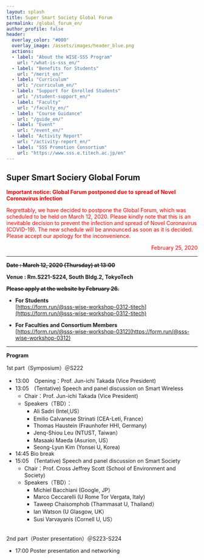 ```yaml
---
layout: splash
title: Super Smart Society Global Forum
permalink: /global_forum_en/
author_profile: false
header:
  overlay_color: "#000"
  overlay_image: /assets/images/header_blue.png
  actions:
  - label: "About the WISE-SSS Program"
    url: "/what-is-sss_en/"
  - label: "Benefits for Students"
    url: "/merit_en/"
  - label: "Curriculum"
    url: "/curriculum_en/"
  - label: "Support for Enrolled Students"
    url: "/student-support_en/"
  - label: "Faculty"
    url: "/faculty_en/"
  - label: "Course Guidance"
    url: "/guide_en/"
  - label: "Event"
    url: "/event_en/"
  - label: "Activity Report"
    url: "/activity-report_en/"
  - label: "SSS Promotion Consortium"
    url: "https://www.sss.e.titech.ac.jp/en"
---
```

## Super Smart Sociery Global Forum

**<span style="color:Red">Important notice: Global Forum postponed due to spread of Novel Coronavirus infection</span>**

<span style="color:Red">
Regrettably, we have decided to postpone the Global Forum, which was scheduled to be held on March 12, 2020.  Please kindly note that this is an inevitable decision to prevent the infection and spread of Novel Coronavirus (COVID-19).  The new schedule will be announced as soon as it is decided.<br>
Please accept our apology for the inconvenience.
</span>
<p style="color:Red" align="right" >February 25, 2020</p>

<hr>

**~~Date : March 12, 2020 (Thursday) at 13:00~~**

**Venue : Rm.S221-S224, South Bldg.2, TokyoTech**

**~~Please apply at the website by February 26.~~**

* **For Students**<br>
[https://form.run/@sss-wise-workshop-0312-titech](https://form.run/@sss-wise-workshop-0312-titech)

* **For Faculties and Consortium Members**<br>
[https://form.run/@sss-wise-workshop-0312](https://form.run/@sss-wise-workshop-0312)

<hr>

**Program**

1st part（Symposium）＠S222

* 13:00　Opening：Prof. Jun-ichi Takada (Vice President)
* 13:05　(Tentative) Speech and panel discussion on Smart Wireless
  * Chair：Prof. Jun-ichi Takada (Vice President)
  * Speakers（TBD）：
    * Ali Sadri (Intel,US）
    * Emilio Calvanese Strinati (CEA-Leti, France）
    * Thomas Haustein (Fraunhofer HHI, Germany)
    * Jenq-Shiou Leu (NTUST, Taiwan）
    * Masaaki Maeda (Asurion, US）
    * Seong-Lyun Kim (Yonsei U, Korea)
* 14:45 Bio break
* 15:05　(Tentative) Speech and panel discussion on Smart Society
  * Chair：Prof. Cross Jeffrey Scott (School of Environment and Society)
  * Speakers（TBD）：
    * Michiel Bacchiani (Google, JP）
    * Marco Ceccarelli (U Rome Tor Vergata, Italy)
    * Taweep Chaisomphob (Thammasat U, Thailand）
    * Ian Watson (U Glasgow, UK）
    * Susi Varvayanis (Cornell U, US）

<br>
2nd part（Poster presentation）＠S223-S224

* 17:00   Poster presentation and networking
